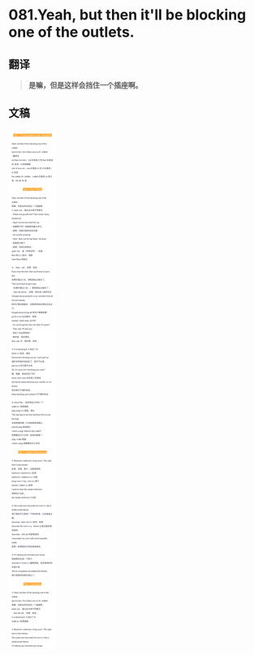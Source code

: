 # 081.Yeah, but then it'll be blocking one of the outlets.

## 翻译

> **是嘛，但是这样会挡住一个插座啊。**

## 文稿

![](img/081.jpg)

